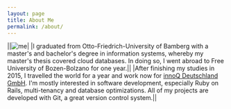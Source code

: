 ```yaml
---
layout: page
title: About Me
permalink: /about/
---
```


||![me](http://www.gravatar.com/avatar/140f700db0703975a38481d26b110e50.png?s=150)|
|I graduated from Otto-Friedrich-University of Bamberg with a master's and bachelor's degree in information systems, whereby my master's thesis covered cloud databases. In doing so, I went abroad to Free University of Bozen-Bolzano for one year.||
|After finishing my studies in 2015, I travelled the world for a year and work now for [innoQ Deutschland GmbH](https://www.innoq.com). I'm mostly interested in software development, especially Ruby on Rails, multi-tenancy and database optimizations. All of my projects are developed with Git, a great version control system.||
